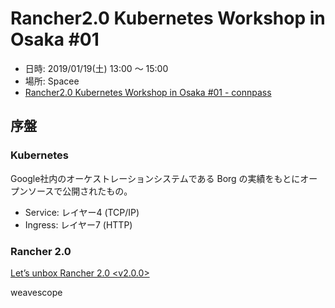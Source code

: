 Rancher2.0 Kubernetes Workshop in Osaka #01
===========================================

* 日時: 2019/01/19(土) 13:00 〜 15:00
* 場所: Spacee
* [Rancher2\.0 Kubernetes Workshop in Osaka \#01 \- connpass](https://rancherjp.connpass.com/event/112377/)


## 序盤

### Kubernetes
Google社内のオーケストレーションシステムである Borg の実績をもとにオープンソースで公開されたもの。

- Service: レイヤー4 (TCP/IP)
- Ingress: レイヤー7 (HTTP)

### Rancher 2.0

[Let’s unbox Rancher 2\.0 <v2\.0\.0>](https://www.slideshare.net/linecorp/lets-unbox-rancher-20-v200)

weavescope
